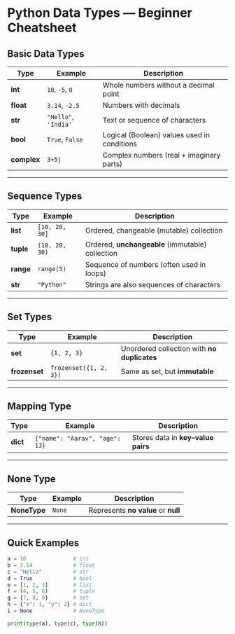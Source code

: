 # Python Data Types — Beginner Cheatsheet

## Basic Data Types

| Type | Example | Description |
|------|----------|-------------|
| **int** | `10`, `-5`, `0` | Whole numbers without a decimal point |
| **float** | `3.14`, `-2.5` | Numbers with decimals |
| **str** | `"Hello"`, `'India'` | Text or sequence of characters |
| **bool** | `True`, `False` | Logical (Boolean) values used in conditions |
| **complex** | `3+5j` | Complex numbers (real + imaginary parts) |

---

## Sequence Types

| Type | Example | Description |
|------|----------|-------------|
| **list** | `[10, 20, 30]` | Ordered, changeable (mutable) collection |
| **tuple** | `(10, 20, 30)` | Ordered, **unchangeable** (immutable) collection |
| **range** | `range(5)` | Sequence of numbers (often used in loops) |
| **str** | `"Python"` | Strings are also sequences of characters |

---

## Set Types

| Type | Example | Description |
|------|----------|-------------|
| **set** | `{1, 2, 3}` | Unordered collection with **no duplicates** |
| **frozenset** | `frozenset({1, 2, 3})` | Same as set, but **immutable** |

---

## Mapping Type

| Type | Example | Description |
|------|----------|-------------|
| **dict** | `{"name": "Aarav", "age": 13}` | Stores data in **key–value pairs** |

---

## None Type

| Type | Example | Description |
|------|----------|-------------|
| **NoneType** | `None` | Represents **no value** or **null** |

---

## Quick Examples

```python
a = 10               # int
b = 3.14             # float
c = "Hello"          # str
d = True             # bool
e = [1, 2, 3]        # list
f = (4, 5, 6)        # tuple
g = {7, 8, 9}        # set
h = {"x": 1, "y": 2} # dict
i = None             # NoneType

print(type(a), type(c), type(h))
